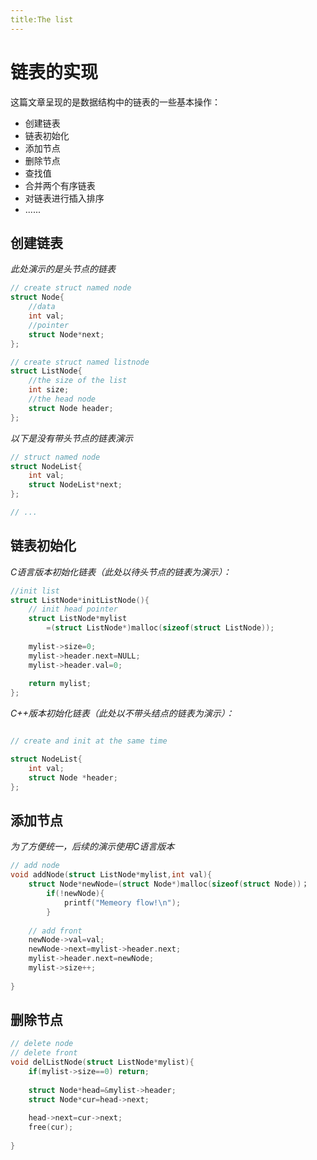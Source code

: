 ```yaml
---
title:The list
---
```


# 链表的实现

这篇文章呈现的是数据结构中的链表的一些基本操作：

* 创建链表
* 链表初始化
* 添加节点
* 删除节点
* 查找值
* 合并两个有序链表
* 对链表进行插入排序
* ......

## 创建链表

*此处演示的是头节点的链表*

```c++
// create struct named node
struct Node{
    //data
    int val;
    //pointer
    struct Node*next;
};

// create struct named listnode
struct ListNode{
    //the size of the list
    int size;
    //the head node
    struct Node header;
};
```

*以下是没有带头节点的链表演示*

```c++
// struct named node
struct NodeList{
    int val;
    struct NodeList*next;
};

// ...
```

## 链表初始化

*C语言版本初始化链表（此处以待头节点的链表为演示）：*

```C
//init list
struct ListNode*initListNode(){
    // init head pointer
    struct ListNode*mylist
        =(struct ListNode*)malloc(sizeof(struct ListNode));
    
    mylist->size=0;
    mylist->header.next=NULL;
    mylist->header.val=0;
    
    return mylist;
};
```

*C++版本初始化链表（此处以不带头结点的链表为演示）：*

```C++

// create and init at the same time

struct NodeList{
    int val;
    struct Node *header;    
};
```

## 添加节点

*为了方便统一，后续的演示使用C语言版本*

```C
// add node
void addNode(struct ListNode*mylist,int val){
    struct Node*newNode=(struct Node*)malloc(sizeof(struct Node))；
        if(!newNode){
            printf("Memeory flow!\n");
        }
    
    // add front
    newNode->val=val;
    newNode->next=mylist->header.next;
    mylist->header.next=newNode;
    mylist->size++;
    
}
```

## 删除节点

```c
// delete node
// delete front
void delListNode(struct ListNode*mylist){
    if(mylist->size==0) return;
    
    struct Node*head=&mylist->header;
    struct Node*cur=head->next;
    
    head->next=cur->next;
    free(cur);
    
}
```



